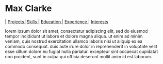 # Max Clarke
| <a href="#Projects">Projects </a> |<a href="#Skills">Skills </a> | <a href="#Education">Education </a> | <a href="#Experience">Experience </a> | <a href="#Interests">Interests</a>
<br>
 <p>lorem ipsum dolor sit amet, consectetur adipiscing elit, sed do eiusmod tempor incididunt ut labore et dolore magna aliqua. ut enim ad minim veniam, quis nostrud exercitation ullamco laboris nisi ut aliquip ex ea commodo consequat. duis aute irure dolor in reprehenderit in voluptate velit esse cillum dolore eu fugiat nulla pariatur. excepteur sint occaecat cupidatat non proident, sunt in culpa qui officia deserunt mollit anim id est laborum. </p>
